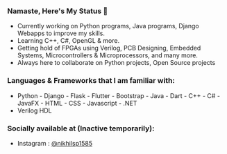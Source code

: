 ### Namaste, Here's My Status 👋

- Currently working on Python programs, Java programs, Django Webapps to improve my skills. 
- Learning C++, C#, OpenGL & more.
- Getting hold of FPGAs using Verilog, PCB Designing, Embedded Systems, Microcontrollers & Microprocessors, and many more. 
- Always here to collaborate on Python projects, Open Source projects

### Languages & Frameworks that I am familiar with:

- Python - Django - Flask - Flutter - Bootstrap - Java - Dart - C++ - C# - JavaFX - HTML - CSS - Javascript - .NET
- Verilog HDL

### Socially available at (Inactive temporarily):

- Instagram : <a href="https://www.instagram.com/nikhilpatel1585/" target="_blank">@nikhilsp1585</a>

<!--
**nikhilsp1585/nikhilsp1585** is a ✨ _special_ ✨ repository because its `README.md` (this file) appears on your GitHub profile.





--!>



